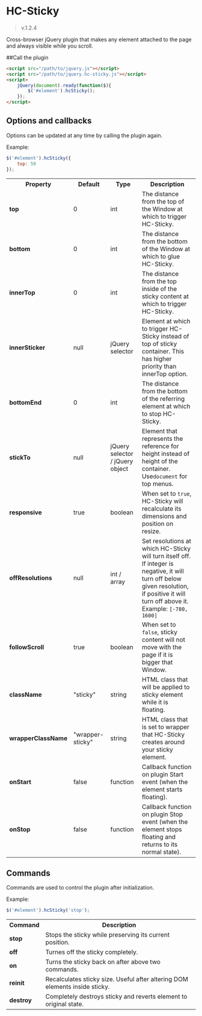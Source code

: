 HC-Sticky
=========

> v.1.2.4


Cross-browser jQuery plugin that makes any element attached to the page and always visible while you scroll.


##Call the plugin

```html
<script src="/path/to/jquery.js"></script>
<script src="/path/to/jquery.hc-sticky.js"></script>
<script>
	jQuery(document).ready(function($){
		$('#element').hcSticky();
	});
</script>
```

## Options and callbacks

Options can be updated at any time by calling the plugin again.

Example:
```javascript
$('#element').hcSticky({
	top: 50
});
```

<table>
	<tr>
		<th>Property</th>
		<th>Default</th>
		<th>Type</th>
		<th>Description</th>
	</tr>
	<tr>
		<td><strong>top</strong></td>
		<td>0</td>
		<td>int</td>
		<td>The distance from the top of the Window at which to trigger HC-Sticky.</td>
	</tr>
	<tr>
		<td><strong>bottom</strong></td>
		<td>0</td>
		<td>int</td>
		<td>The distance from the bottom of the Window at which to glue HC-Sticky.</td>
	</tr>
	<tr>
		<td><strong>innerTop</strong></td>
		<td>0</td>
		<td>int</td>
		<td>The distance from the top inside of the sticky content at which to trigger HC-Sticky.</td>
	</tr>
	<tr>
		<td><strong>innerSticker</strong></td>
		<td>null</td>
		<td>jQuery selector</td>
		<td>Element at which to trigger HC-Sticky instead of top of sticky container. This has higher priority than innerTop option.</td>
	</tr>
	<tr>
		<td><strong>bottomEnd</strong></td>
		<td>0</td>
		<td>int</td>
		<td>The distance from the bottom of the referring element at which to stop HC-Sticky.</td>
	</tr>
	<tr>
		<td><strong>stickTo</strong></td>
		<td>null</td>
		<td>jQuery selector / jQuery object</td>
		<td>Element that represents the reference for height instead of height of the container. Use<code>document</code> for top menus.</td>
	</tr>
	<tr>
		<td><strong>responsive</strong></td>
		<td>true</td>
		<td>boolean</td>
		<td>When set to <code>true</code>, HC-Sticky will recalculate its dimensions and position on resize.</td>
	</tr>
	<tr>
		<td><strong>offResolutions</strong></td>
		<td>null</td>
		<td>int / array</td>
		<td>Set resolutions at which HC-Sticky will turn itself off. If integer is negative, it will turn off below given resolution, if positive it will turn off above it. Example: <code>[-780, 1600]</code></td>
	</tr>
	<tr>
		<td><strong>followScroll</strong></td>
		<td>true</td>
		<td>boolean</td>
		<td>When set to <code>false</code>, sticky content will not move with the page if it is bigger that Window.</td>
	</tr>
	<tr>
		<td><strong>className</strong></td>
		<td>"sticky"</td>
		<td>string</td>
		<td>HTML class that will be applied to sticky element while it is floating.</td>
	</tr>
	<tr>
		<td><strong>wrapperClassName</strong></td>
		<td>"wrapper-sticky"</td>
		<td>string</td>
		<td>HTML class that is set to wrapper that HC-Sticky creates around your sticky element.</td>
	</tr>
	<tr>
		<td><strong>onStart</strong></td>
		<td>false</td>
		<td>function</td>
		<td>Callback function on plugin Start event (when the element starts floating).</td>
	</tr>
	<tr>
		<td><strong>onStop</strong></td>
		<td>false</td>
		<td>function</td>
		<td>Callback function on plugin Stop event (when the element stops floating and returns to its normal state).</td>
	</tr>
</table>


## Commands

Commands are used to control the plugin after initialization.

Example:
```javascript
$('#element').hcSticky('stop');
```

<table>
	<tr>
		<th>Command</th>
		<th>Description</th>
	</tr>
	<tr>
		<td><strong>stop</strong></td>
		<td>Stops the sticky while preserving its current position.</td>
	</tr>
	<tr>
		<td><strong>off</strong></td>
		<td>Turnes off the sticky completely.</td>
	</tr>
	<tr>
		<td><strong>on</strong></td>
		<td>Turns the sticky back on after above two commands.</td>
	</tr>
	<tr>
		<td><strong>reinit</strong></td>
		<td>Recalculates sticky size. Useful after altering DOM elements inside sticky.</td>
	</tr>
	<tr>
		<td><strong>destroy</strong></td>
		<td>Completely destroys sticky and reverts element to original state.</td>
	</tr>
</table>